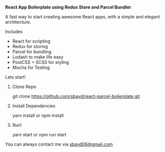 **React App Boilerplate using Redux Store and Parcel Bundler**

A fast way to start creating awesome React apps, with a simple and elegant architecture.

Includes

 - React for scripting 
 - Redux for storing
 - Parcel for bundling
 - Lodash to make life easy
 - PostCSS + SCSS for styling
 - Mocha for Testing

Lets start!

 1. Clone Repo

    git clone https://github.com/sbayd/react-parcel-boilerplate.git
   

 2. Install Dependencies
 

    yarn install or npm install

 3. Run!
 

    yarn start or npm run start

You can always contact me via sbayd06@gmail.com

